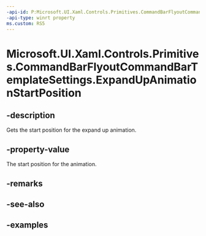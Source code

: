 ```yaml
---
-api-id: P:Microsoft.UI.Xaml.Controls.Primitives.CommandBarFlyoutCommandBarTemplateSettings.ExpandUpAnimationStartPosition
-api-type: winrt property
ms.custom: RS5
---
```

<!-- Property syntax.
public double ExpandUpAnimationStartPosition { get; }
-->

# Microsoft.UI.Xaml.Controls.Primitives.CommandBarFlyoutCommandBarTemplateSettings.ExpandUpAnimationStartPosition


## -description

Gets the start position for the expand up animation.


## -property-value

The start position for the animation.


## -remarks


## -see-also


## -examples


